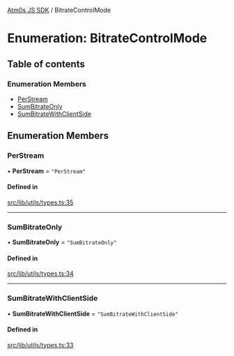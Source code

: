 [Atm0s JS SDK](../README.md) / BitrateControlMode

# Enumeration: BitrateControlMode

## Table of contents

### Enumeration Members

- [PerStream](BitrateControlMode.md#perstream)
- [SumBitrateOnly](BitrateControlMode.md#sumbitrateonly)
- [SumBitrateWithClientSide](BitrateControlMode.md#sumbitratewithclientside)

## Enumeration Members

### PerStream

• **PerStream** = ``"PerStream"``

#### Defined in

[src/lib/utils/types.ts:35](https://github.com/8xFF/media-sdk-js/blob/e00c076/src/lib/utils/types.ts#L35)

___

### SumBitrateOnly

• **SumBitrateOnly** = ``"SumBitrateOnly"``

#### Defined in

[src/lib/utils/types.ts:34](https://github.com/8xFF/media-sdk-js/blob/e00c076/src/lib/utils/types.ts#L34)

___

### SumBitrateWithClientSide

• **SumBitrateWithClientSide** = ``"SumBitrateWithClientSide"``

#### Defined in

[src/lib/utils/types.ts:33](https://github.com/8xFF/media-sdk-js/blob/e00c076/src/lib/utils/types.ts#L33)
